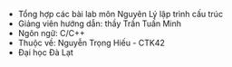 - Tổng hợp các bài lab môn Nguyên Lý lập trình cấu trúc 
- Giảng viên hướng dẫn: thầy Trần Tuấn Minh
- Ngôn ngữ: C/C++
- Thuộc về: Nguyễn Trọng Hiếu - CTK42
- Đại học Đà Lạt